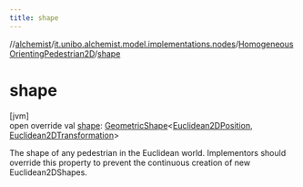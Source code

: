 ```yaml
---
title: shape
---
```

//[alchemist](../../../index.html)/[it.unibo.alchemist.model.implementations.nodes](../index.html)/[HomogeneousOrientingPedestrian2D](index.html)/[shape](shape.html)



# shape



[jvm]\
open override val [shape](shape.html): [GeometricShape](../../it.unibo.alchemist.model.interfaces.geometry/-geometric-shape/index.html)<[Euclidean2DPosition](../../it.unibo.alchemist.model.implementations.positions/-euclidean2-d-position/index.html), [Euclidean2DTransformation](../../it.unibo.alchemist.model.interfaces.geometry.euclidean2d/-euclidean2-d-transformation/index.html)>



The shape of any pedestrian in the Euclidean world. Implementors should override this property to prevent the continuous creation of new Euclidean2DShapes.




